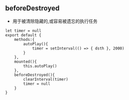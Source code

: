 ## **beforeDestroyed**
* 用于被清除隐藏的,或容易被遗忘的执行任务
```
let timer = null 
export default {
    methods:{
        autoPlay(){
            timer = setInterval(() => { dsth }, 2000)
        }
    },
    mounted(){
        this.autoPlay()
    },
    beforeDestroyed(){
        clearInterval(timer)
        timer = null
    }
}
```
